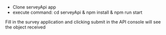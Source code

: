 - Clone serveyApi app
- execute command: cd serveyApi & npm install & npm run start


Fill in the survey application and clicking submit in the API console will see the object received